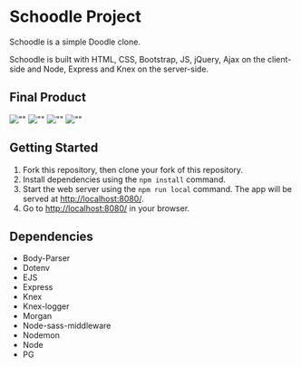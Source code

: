 # Schoodle Project

Schoodle is a simple Doodle clone.

Schoodle is built with HTML, CSS, Bootstrap, JS, jQuery, Ajax on the client-side and Node, Express and Knex on the server-side.

## Final Product

![""]()
![""]()
![""]()
![""]()

## Getting Started

1. Fork this repository, then clone your fork of this repository.
2. Install dependencies using the `npm install` command.
3. Start the web server using the `npm run local` command. The app will be served at <http://localhost:8080/>.
4. Go to <http://localhost:8080/> in your browser.

## Dependencies

- Body-Parser
- Dotenv
- EJS
- Express
- Knex
- Knex-logger
- Morgan
- Node-sass-middleware
- Nodemon
- Node
- PG


